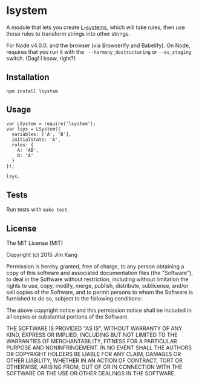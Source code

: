 lsystem
=======

A module that lets you create [L-systems](https://en.wikipedia.org/wiki/L-system), which will take rules, then use those rules to transform strings into other strings.

For Node v4.0.0. and the browser (via Browserify and Babelify). On Node, requires that you run it with the ` --harmony_destructuring` or `--es_staging` switch. (Dag! I know, right?)

Installation
------------

    npm install lsystem

Usage
-----

    var LSystem = require('lsystem');
    var lsys = LSystem({
      variables: ['A', 'B'],
      initialState: 'A',
      rules: {
        A: 'AB',
        B: 'A'
      }
    });

    lsys.

Tests
-----

Run tests with `make test`.

License
-------

The MIT License (MIT)

Copyright (c) 2015 Jim Kang

Permission is hereby granted, free of charge, to any person obtaining a copy
of this software and associated documentation files (the "Software"), to deal
in the Software without restriction, including without limitation the rights
to use, copy, modify, merge, publish, distribute, sublicense, and/or sell
copies of the Software, and to permit persons to whom the Software is
furnished to do so, subject to the following conditions:

The above copyright notice and this permission notice shall be included in
all copies or substantial portions of the Software.

THE SOFTWARE IS PROVIDED "AS IS", WITHOUT WARRANTY OF ANY KIND, EXPRESS OR
IMPLIED, INCLUDING BUT NOT LIMITED TO THE WARRANTIES OF MERCHANTABILITY,
FITNESS FOR A PARTICULAR PURPOSE AND NONINFRINGEMENT. IN NO EVENT SHALL THE
AUTHORS OR COPYRIGHT HOLDERS BE LIABLE FOR ANY CLAIM, DAMAGES OR OTHER
LIABILITY, WHETHER IN AN ACTION OF CONTRACT, TORT OR OTHERWISE, ARISING FROM,
OUT OF OR IN CONNECTION WITH THE SOFTWARE OR THE USE OR OTHER DEALINGS IN
THE SOFTWARE.
